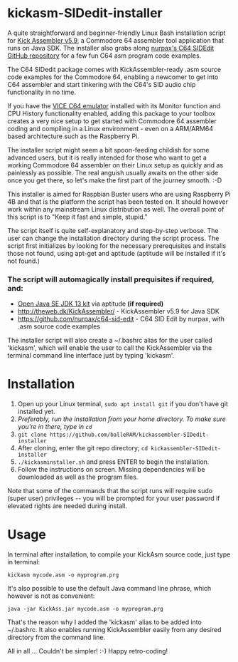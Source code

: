 # kickasm-SIDedit-installer

A quite straightforward and beginner-friendly Linux Bash installation script for [Kick Assembler v5.9](http://www.theweb.dk/KickAssembler/Main.html#frontpage), a Commodore 64 assembler tool application that runs on Java SDK. The installer also grabs along [nurpax's C64 SIDEdit GitHub repository](https://github.com/nurpax/c64-sid-edit) for a few fun C64 asm program code examples.

The C64 SIDedit package comes with KickAssembler-ready .asm source code examples for the Commodore 64, enabling a newcomer to get into C64 assembler and start tinkering with the C64's SID audio chip functionality in no time.

If you have the [VICE C64 emulator](http://vice-emu.sourceforge.net/) installed with its Monitor function and CPU History functionality enabled, adding this package to your toolbox creates a very nice setup to get started with Commodore 64 assembler coding and compiling in a Linux environment - even on a ARM/ARM64 based architecture such as the Raspberry Pi.

The installer script might seem a bit spoon-feeding childish for some advanced users, but it is really intended for those who want to get a working Commodore 64 assembler on their Linux setup as quickly and as painlessly as possible. The real anguish usually awaits on the other side once you get there, so let's make the first part of the journey smooth. :-D 

This installer is aimed for Raspbian Buster users who are using Raspberry Pi 4B and that is the platform the script has been tested on. It should however work within any mainstream Linux distribution as well. The overall point of this script is to "Keep it fast and simple, stupid."

The script itself is quite self-explanatory and step-by-step verbose. The user can change the installation directory during the script process. The script first initializes by looking for the necessary prerequisites and installs those not found, using apt-get and aptitude (aptitude will be installed if it's not found.)

### The script will automagically install prequisites if required, and:

- [Open Java SE JDK 13 kit](https://openjdk.java.net/projects/jdk/13/) via aptitude **(if required)**
- http://theweb.dk/KickAssembler/ - KickAssembler v5.9 for Java SDK
- https://github.com/nurpax/c64-sid-edit - C64 SID Edit by nurpax, with .asm source code examples

The installer script will also create a ~/.bashrc alias for the user called 'kickasm', which will enable the user to call the KickAssembler via the terminal command line interface just by typing 'kickasm'.

Installation
============

1. Open up your Linux terminal, ```sudo apt install git``` if you don't have git installed yet.
2. _Preferably, run the installation from your home directory. To make sure you're in there, type in ```cd```_
2. ```git clone https://github.com/balleRAM/kickassembler-SIDedit-installer```
3. After cloning, enter the git repo directory; ```cd kickassembler-SIDedit-installer```
4. ```./kickasminstaller.sh``` and press ENTER to begin the installation.
5. Follow the instructions on screen. Missing dependencies will be downloaded as well as the program files.

Note that some of the commands that the script runs will require sudo (super user) privileges -- you will be prompted for your user password if elevated rights are needed during install.

Usage
=====

In terminal after installation, to compile your KickAsm source code, just type in terminal:

```kickasm mycode.asm -o myprogram.prg```

It's also possible to use the default Java command line phrase, which however is not as convenient:

```java -jar KickAss.jar mycode.asm -o myprogram.prg```

That's the reason why I added the 'kickasm' alias to be added into ~/.bashrc. It also enables running KickAssembler easily from any desired directory from the command line.

All in all ... Couldn't be simpler! :-) Happy retro-coding!

